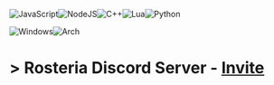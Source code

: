 ![JavaScript](https://img.shields.io/badge/JavaScript-1a1a26?style=for-the-badge&logo=javascript&logoColor=%ffff61)![NodeJS](https://img.shields.io/badge/node.js-6DA55F?style=for-the-badge&logo=node.js&logoColor=white)![C++](https://img.shields.io/badge/c++-%2300599C.svg?style=for-the-badge&logo=c%2B%2B&logoColor=white)![Lua](https://img.shields.io/badge/lua-130980?style=for-the-badge&logo=lua&logoColor=white)![Python](https://img.shields.io/badge/python-3670A0?style=for-the-badge&logo=python&logoColor=ffdd54)

![Windows](https://img.shields.io/badge/Windows-0078D6?style=for-the-badge&logo=windows&logoColor=white)![Arch](https://img.shields.io/badge/Arch%20Linux-333333?style=for-the-badge&logo=arch-linux&logoColor=white)
# > Rosteria Discord Server - [Invite](https://discord.gg/kWJU89ZETt)<br/>
